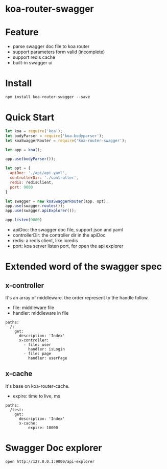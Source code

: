 # koa-router-swagger

# Feature

* parse swagger doc file to koa router
* support parameters form valid (incomplete)
* support redis cache
* built-in swagger ui

# Install
```js
npm install koa-router-swagger --save
```

# Quick Start

```js
let koa = require('koa');
let bodyParser = require('koa-bodyparser');
let koaSwaggerRouter = require('koa-router-swagger');

let app = koa();

app.use(bodyParser());

let opt = {
  apiDoc: './api/api.yaml',
  controllerDir: './controller',
  redis: redisClient,
  port: 9000
}

let swagger = new koaSwaggerRouter(app, opt);
app.use(swagger.routes());
app.use(swagger.apiExplorer());

app.listen(9000)
```

* apiDoc: the swagger doc file, support json and yaml
* controllerDir: the controller dir in the apiDoc
* redis: a redis client, like ioredis
* port: koa server listen port, for open the api explorer

# Extended word of the swagger spec

## x-controller

It's an array of middleware. the order represent to the handle follow.

* file: middleware file
* handler: middleware in file

```
paths:
  /:
    get:
      description: 'Index'
      x-controller:
        - file: user
          handler: isLogin
        - file: page
          handler: userPage
```

## x-cache
It's base on koa-router-cache.

* expire: time to live, ms

```
paths:
  /test:
    get:
      description: 'Index'
      x-cache:
          expire: 10000
```


# Swagger Doc explorer

```sh
open http://127.0.0.1:9000/api-explorer
```
